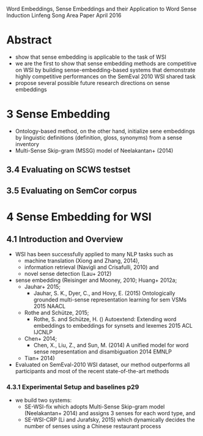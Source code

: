 Word Embeddings, Sense Embeddings and their Application to Word Sense Induction
Linfeng Song
Area Paper April 2016

# Abstract

* show that sense embedding is applicable to the task of WSI
* we are the first to show that sense embedding methods are competitive on WSI
  by building sense-embedding-based systems that demonstrate
  highly competitive performances on the SemEval 2010 WSI shared task
* propose several possible future research directions on sense embeddings

# 3 Sense Embedding

* Ontology-based method, on the other hand, initialize sene embeddings by
  linguistic definitions (definition, gloss, synonyms) from a sense inventory
* Multi-Sense Skip-gram (MSSG) model of Neelakantan+ (2014)

## 3.4 Evaluating on SCWS testset

## 3.5 Evaluating on SemCor corpus

# 4 Sense Embedding for WSI

## 4.1 Introduction and Overview

* WSI has been successfully applied to many NLP tasks such as
  * machine translation (Xiong and Zhang, 2014),
  * information retrieval (Navigli and Crisafulli, 2010) and
  * novel sense detection (Lau+ 2012)
* sense embedding (Reisinger and Mooney, 2010; Huang+ 2012a;
  * Jauhar+ 2015;
    * Jauhar, S. K., Dyer, C., and Hovy, E. (2015)
      Ontologically grounded multi-sense representation learning for sem VSMs
      2015 NAACL
  * Rothe and Schütze, 2015;
    * Rothe, S. and Schütze, H. ()
    Autoextend: Extending word embeddings to embeddings for synsets and lexemes
    2015 ACL IJCNLP
  * Chen+ 2014;
    * Chen, X., Liu, Z., and Sun, M. (2014)
      A unified model for word sense representation and disambiguation
      2014 EMNLP
  * Tian+ 2014)
* Evaluated on SemEval-2010 WSI dataset, our method outperforms all
  participants and most of the recent state-of-the-art methods

### 4.3.1 Experimental Setup and baselines p29

* we build two systems:
  * SE-WSI-fix which adopts Multi-Sense Skip-gram model (Neelakantan+
    2014) and assigns 3 senses for each word type, and
  * SE-WSI-CRP (Li and Jurafsky, 2015) which dynamically decides the number of
    senses using a Chinese restaurant process
